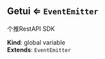 <a name="Getui"></a>

## Getui ⇐ <code>EventEmitter</code>
个推RestAPI SDK

**Kind**: global variable  
**Extends**: <code>EventEmitter</code>  
